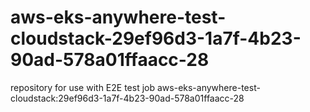# aws-eks-anywhere-test-cloudstack-29ef96d3-1a7f-4b23-90ad-578a01ffaacc-28
repository for use with E2E test job aws-eks-anywhere-test-cloudstack:29ef96d3-1a7f-4b23-90ad-578a01ffaacc-28
